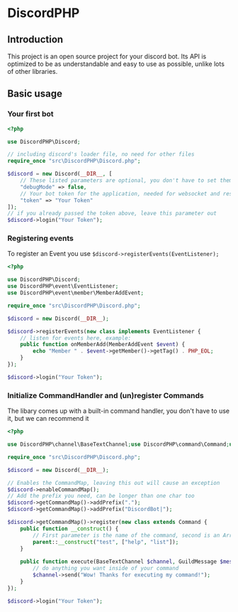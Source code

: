 # DiscordPHP

## Introduction
This project is an open source project for your discord bot.
Its API is optimized to be as understandable and easy to use as possible, unlike lots of other libraries.

## Basic usage
### Your first bot
```php
<?php

use DiscordPHP\Discord;

// including discord's loader file, no need for other files
require_once "src\DiscordPHP\Discord.php";

$discord = new Discord(__DIR__, [
	// These listed parameters are optional, you don't have to set them!
	"debugMode" => false,
	// Your bot token for the application, needed for websocket and restapi
	"token" => "Your Token"
]);
// if you already passed the token above, leave this parameter out
$discord->login("Your Token");
```

### Registering events
To register an Event you use `$discord->registerEvents(EventListener);`

```php
<?php

use DiscordPHP\Discord;
use DiscordPHP\event\EventListener;
use DiscordPHP\event\member\MemberAddEvent;

require_once "src\DiscordPHP\Discord.php";

$discord = new Discord(__DIR__);

$discord->registerEvents(new class implements EventListener {
	// listen for events here, example:
	public function onMemberAdd(MemberAddEvent $event) {
		echo "Member " . $event->getMember()->getTag() . PHP_EOL;
	}
});

$discord->login("Your Token");
```

### Initialize CommandHandler and (un)register Commands
The libary comes up with a built-in command handler, you don't have to use it, but we can recommend it
```php
<?php

use DiscordPHP\channel\BaseTextChannel;use DiscordPHP\command\Command;use DiscordPHP\Discord;use DiscordPHP\guild\GuildMessage;

require_once "src\DiscordPHP\Discord.php";

$discord = new Discord(__DIR__);

// Enables the CommandMap, leaving this out will cause an exception
$discord->enableCommandMap();
// Add the prefix you need, can be longer than one char too
$discord->getCommandMap()->addPrefix(".");
$discord->getCommandMap()->addPrefix("DiscordBot|");

$discord->getCommandMap()->register(new class extends Command {
	public function __construct() {
		// First parameter is the name of the command, second is an Array with all Aliases
		parent::__construct("test", ["help", "list"]);
	}
	
	public function execute(BaseTextChannel $channel, GuildMessage $message, array $args): void {
		// do anything you want inside of your command
		$channel->send("Wow! Thanks for executing my command!");
	}
});

$discord->login("Your Token");
```
